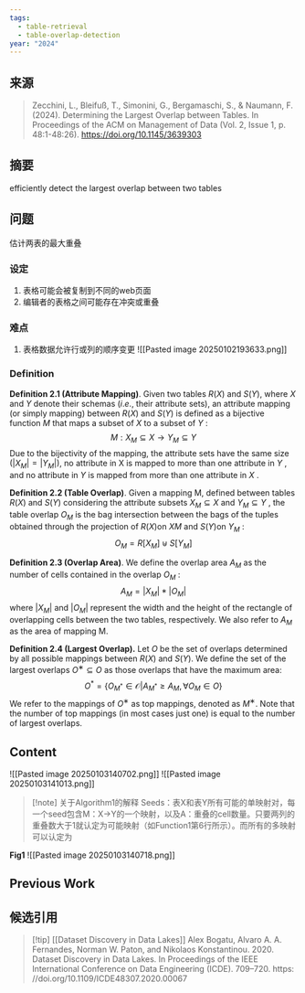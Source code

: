 ```yaml
---
tags:
  - table-retrieval
  - table-overlap-detection
year: "2024"
---
```

## 来源

> Zecchini, L., Bleifuß, T., Simonini, G., Bergamaschi, S., & Naumann, F. (2024). Determining the Largest Overlap between Tables. In Proceedings of the ACM on Management of Data (Vol. 2, Issue 1, p. 48:1-48:26). https://doi.org/10.1145/3639303
## 摘要
efficiently detect the largest overlap between two tables

## 问题
估计两表的最大重叠

### 设定
1. 表格可能会被复制到不同的web页面
2. 编辑者的表格之间可能存在冲突或重叠

### 难点
1. 表格数据允许行或列的顺序变更
![[Pasted image 20250102193633.png]]

### Definition
**Definition 2.1 (Attribute Mapping)**. Given two tables $R(X)$ and $S (Y)$, where $X$ and $Y$ denote their schemas ($i.e.$, their attribute sets), an attribute mapping (or simply mapping) between $R(X )$ and $S (Y )$ is defined as a bijective function $M$ that maps a subset of $X$ to a subset of $Y$ :
$$M:X_M \subseteq X \rightarrow Y_M \subseteq Y$$
Due to the bijectivity of the mapping, the attribute sets have the same size $(|X_M | = |Y_M |)$, no attribute in X is mapped to more than one attribute in $Y$ , and no attribute in $Y$ is mapped from more than one attribute in $X$ .

**Definition 2.2 (Table Overlap)**. Given a mapping M, defined between tables $R(X )$ and $S (Y )$ considering the attribute subsets $X_M ⊆ X$ and $Y_M ⊆ Y$ , the table overlap $O_M$ is the bag intersection between the bags of the tuples obtained through the projection of $R(X)$on $XM$ and $S (Y)$on $Y_M$ :
$$O_M = R[X_M] \uplus S[Y_M]$$

**Definition 2.3 (Overlap Area)**. We define the overlap area $A_M$ as the number of cells contained in the overlap $O_M$ :$$A_M = |X_M|*|O_M|$$
where $|X_M|$ and $|O_M|$ represent the width and the height of the rectangle of overlapping cells between the two tables, respectively. We also refer to $A_M$ as the area of mapping M.

**Definition 2.4 (Largest Overlap).** Let $O$ be the set of overlaps determined by all possible mappings between $R(X )$ and $S (Y )$. We define the set of the largest overlaps $O^∗ ⊆ O$ as those overlaps that have the maximum area:
$$O^* = \{  O_{M^*} \in \mathscr{O}  | A_{M^*} \geq A_M, \forall O_M \in O \}$$
We refer to the mappings of $O^∗$ as top mappings, denoted as $M^∗$. Note that the number of top mappings (in most cases just one) is equal to the number of largest overlaps.

## Content
![[Pasted image 20250103140702.png]]
![[Pasted image 20250103141013.png]]
> [!note] 关于Algorithm1的解释
> Seeds：表X和表Y所有可能的单映射对，每一个seed包含M：X->Y的一个映射，以及A：重叠的cell数量。只要两列的重叠数大于1就认定为可能映射（如Function1第6行所示）。而所有的多映射可以认定为
> 



**Fig1**
![[Pasted image 20250103140718.png]]


## Previous Work



## 候选引用
>[!tip] [[Dataset Discovery in Data Lakes]]
>Alex Bogatu, Alvaro A. A. Fernandes, Norman W. Paton, and Nikolaos Konstantinou. 2020. Dataset Discovery in Data Lakes. In Proceedings of the IEEE International Conference on Data Engineering (ICDE). 709–720. https: //doi.org/10.1109/ICDE48307.2020.00067
